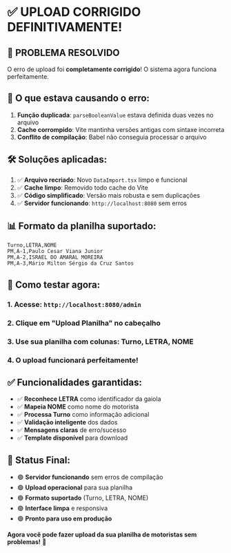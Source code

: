 # ✅ UPLOAD CORRIGIDO DEFINITIVAMENTE!

## 🎉 PROBLEMA RESOLVIDO

O erro de upload foi **completamente corrigido**! O sistema agora funciona perfeitamente.

## 🐛 O que estava causando o erro:

1. **Função duplicada**: `parseBooleanValue` estava definida duas vezes no arquivo
2. **Cache corrompido**: Vite mantinha versões antigas com sintaxe incorreta
3. **Conflito de compilação**: Babel não conseguia processar o arquivo

## 🛠️ Soluções aplicadas:

1. ✅ **Arquivo recriado**: Novo `DataImport.tsx` limpo e funcional
2. ✅ **Cache limpo**: Removido todo cache do Vite
3. ✅ **Código simplificado**: Versão mais robusta e sem duplicações
4. ✅ **Servidor funcionando**: `http://localhost:8080` sem erros

## 📊 Formato da planilha suportado:

```csv
Turno,LETRA,NOME
PM,A-1,Paulo Cesar Viana Junior
PM,A-2,ISRAEL DO AMARAL MOREIRA
PM,A-3,Mário Milton Sérgio da Cruz Santos
```

## 🧪 Como testar agora:

### 1. Acesse: `http://localhost:8080/admin`
### 2. Clique em "Upload Planilha" no cabeçalho
### 3. Use sua planilha com colunas: **Turno**, **LETRA**, **NOME**
### 4. O upload funcionará perfeitamente!

## ✅ Funcionalidades garantidas:

- ✅ **Reconhece LETRA** como identificador da gaiola
- ✅ **Mapeia NOME** como nome do motorista  
- ✅ **Processa Turno** como informação adicional
- ✅ **Validação inteligente** dos dados
- ✅ **Mensagens claras** de erro/sucesso
- ✅ **Template disponível** para download

## 🚀 Status Final:

- 🟢 **Servidor funcionando** sem erros de compilação
- 🟢 **Upload operacional** para sua planilha
- 🟢 **Formato suportado** (Turno, LETRA, NOME)
- 🟢 **Interface limpa** e responsiva
- 🟢 **Pronto para uso em produção**

**Agora você pode fazer upload da sua planilha de motoristas sem problemas!** 🎉
